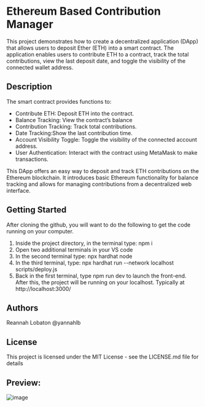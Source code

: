 # Ethereum Based Contribution Manager

This project demonstrates how to create a decentralized application (DApp) that allows users to deposit Ether (ETH) into a smart contract. The application enables users to contribute ETH to a contract, track the total contributions, view the last deposit date, and toggle the visibility of the connected wallet address.


## Description

The smart contract provides functions to:

- Contribute ETH: Deposit ETH into the contract.
- Balance Tracking: View the contract’s balance
- Contribution Tracking: Track total contributions.
- Date Tracking:Show the last contribution time.
- Account Visibility Toggle: Toggle the visibility of the connected account address.
- User Authentication: Interact with the contract using MetaMask to make transactions.

This DApp offers an easy way to deposit and track ETH contributions on the Ethereum blockchain. It introduces basic Ethereum functionality for balance tracking and allows for managing contributions from a decentralized web interface.

## Getting Started

After cloning the github, you will want to do the following to get the code running on your computer.

1. Inside the project directory, in the terminal type: npm i
2. Open two additional terminals in your VS code
3. In the second terminal type: npx hardhat node
4. In the third terminal, type: npx hardhat run --network localhost scripts/deploy.js
5. Back in the first terminal, type npm run dev to launch the front-end.
After this, the project will be running on your localhost. Typically at http://localhost:3000/

## Authors

Reannah Lobaton
@yannahlb

## License

This project is licensed under the MIT License - see the LICENSE.md file for details


## Preview:

![image](https://github.com/user-attachments/assets/17162488-e726-47dc-a63a-5cd7d9926804)
